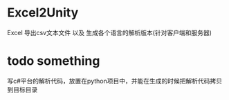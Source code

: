# Excel2Unity
Excel 导出csv文本文件 以及 生成各个语言的解析版本(针对客户端和服务器)

# todo something
写c#平台的解析代码，放置在python项目中，并能在生成的时候把解析代码拷贝到目标目录

